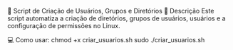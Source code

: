 🧩 Script de Criação de Usuários, Grupos e Diretórios
📄 Descrição
Este script automatiza a criação de diretórios, grupos de usuários, usuários e a configuração de permissões no Linux.

💻 Como usar: 
chmod +x criar_usuarios.sh
sudo ./criar_usuarios.sh
